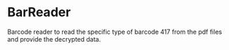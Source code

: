 # BarReader
Barcode reader to read the specific type of barcode 417 from the pdf files and provide the decrypted data.
